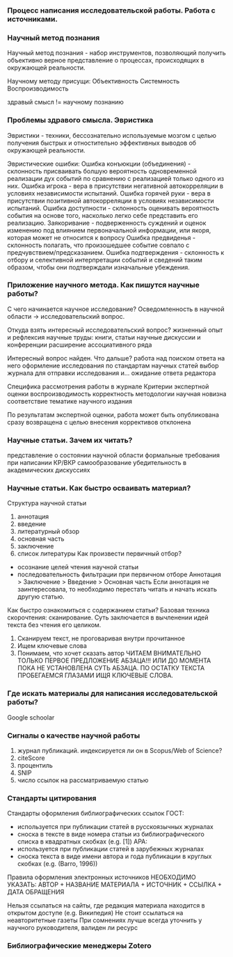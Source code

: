 ### Процесс написания исследовательской работы. Работа с источниками.
### Научный метод познания
Научный метод познания - набор инструментов, позволяющий получить объективно верное представление о процессах, происходящих в окружающей реальности.

Научному методу присущи:
Объективность
Системность
Воспроизводимость

здравый смысл != научному познанию
### Проблемы здравого смысла. Эвристика
Эвристики - техники, бессознательно используемые мозгом с целью получения быстрых и отностительно эффективных выводов об окружающей реальности.

Эвристические ошибки:
Ошибка конъюкции (объединения) - склонность присваивать болшую вероятность одновременной реализации дух событий по сравнению с реализацией только одного из них.
Ошибка игрока - вера в присутствии негативной автокорреляции в условиях независимости испытаний.
Ошибка горячей руки - вера в присутствии позитивной автокорреляции в условиях независимости испытаний.
Ошибка доступности - склонность оценивать вероятность события на основе того, насколько легко себе представить его реализацию.
Заякоривание - подверженность суждений и оценок изменению под влиянием первоначальной информации, или якоря, которая может не относится к вопросу
Ошибка предвиденья - склонность полагать, что произошедшее событие совпало с предчувствием/предсказанием.
Ошибка подтверждения - склонность к отбору и селективной интерпретации событий и сведений таким образом, чтобы они подтверждали изначальные убеждения.

### Приложение научного метода. Как пишутся научные работы?
С чего начинается научное исследование?
Осведомленность в научной области -> исследовательский вопрос.

Откуда взять интересный исследовательский вопрос?
жизненный опыт и рефлексия
научные труды: книги, статьи
научные дискуссии и конференции
расширение ассоциативного ряда

Интересный вопрос найден. Что дальше?
работа над поиском ответа на него
оформление исследования по стандартам научных статей
выбор журнала для отправки исследования и... ожидание ответа редактора

Специфика рассмотрения работы в журнале
Критерии экспертной оценки
воспроизводимость
корректность методологии
научная новизна
соответствие тематике научного издания

По результатам экспертной оценки, работа может быть
опубликована сразу
возвращена с целью внесения коррективов
отклонена

### Научные статьи. Зачем их читать?
представление о состоянии научной области
формальные требования при написании КР/ВКР
самообразование
убедительность в академических дискуссиях

### Научные статьи. Как быстро осваивать материал?
Структура научной статьи
1. аннотация
2. введение
3. литературный обзор
4. основная часть
5. заключение
6. список литературы
Как произвести первичный отбор?
- осознание целей чтения научной статьи
- последовательность фильтрации при первичном отборе
Аннотация > Заключение > Введение > Основная часть
Если аннотация не заинтересовала, то необходимо перестать читать и начать искать другую статью.

Как быстро ознакомиться с содержанием статьи?
Базовая техника скорочтения: сканирование. Суть заключается в вычленении идей текста без чтения его целиком.
1. Сканируем текст, не проговаривая внутри прочитанное
2. Ищем ключевые слова
3. Понимаем, что хочет сказать автор
ЧИТАЕМ ВНИМАТЕЛЬНО ТОЛЬКО ПЕРВОЕ ПРЕДЛОЖЕНИЕ АБЗАЦА!!! ИЛИ ДО МОМЕНТА ПОКА НЕ УСТАНОВЛЕНА СУТЬ АБЗАЦА. ПО ОСТАТКУ ТЕКСТА ПРОБЕГАЕМСЯ ГЛАЗАМИ ИЩЯ КЛЮЧЕВЫЕ СЛОВА.

### Где искать материалы для написания исследовательской работы?
Google schoolar

### Сигналы о качестве научной работы
1. журнал публикаций. индексируется ли он в Scopus/Web of Science?
2. citeScore
3. процентиль
4. SNIP
5. число ссылок на рассматриваемую статью

### Стандарты цитирования
Стандарты оформления библиографических ссылок
ГОСТ:
- используется при публикации статей в русскоязычных журналах
- сноска в тексте в виде номера статьи из библиографического списка в квадратных скобках (e.g. [1])
APA:
- используется при публикации статей в зарубежных журналах
- сноска текста в виде имени автора и года публикации в круглых скобках (e.g. (Barro, 1996))

Правила оформления электронных источников
НЕОБХОДИМО УКАЗАТЬ:
АВТОР + НАЗВАНИЕ МАТЕРИАЛА + ИСТОЧНИК + ССЫЛКА + ДАТА ОБРАЩЕНИЯ

Нельзя ссылаться на сайты, где редакция материала находится в открытом доступе (e.g. Википедия)
Не стоит ссылаться на неавторитетные газеты
При сомнениях лучше всегда уточнить у научного руководителя, валиден ли ресурс

### Библиографические менеджеры Zotero

